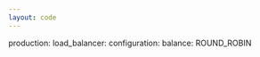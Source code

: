 ```yaml
---
layout: code
---
```


production:
    load_balancer:
        configuration:
            balance: ROUND_ROBIN
